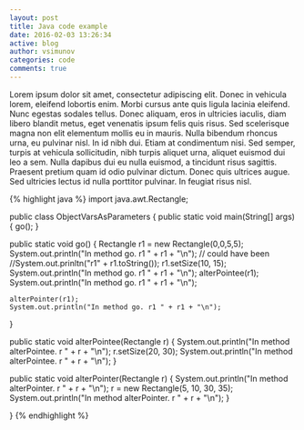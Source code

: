 ```yaml
---
layout: post
title: Java code example
date: 2016-02-03 13:26:34
active: blog
author: vsimunov
categories: code
comments: true
---
```



Lorem ipsum dolor sit amet, consectetur adipiscing elit. Donec in vehicula lorem, eleifend lobortis enim. Morbi cursus ante quis ligula lacinia eleifend. Nunc egestas sodales tellus. Donec aliquam, eros in ultricies iaculis, diam libero blandit metus, eget venenatis ipsum felis quis risus. Sed scelerisque magna non elit elementum mollis eu in mauris. Nulla bibendum rhoncus urna, eu pulvinar nisl. In id nibh dui. Etiam at condimentum nisi. Sed semper, turpis at vehicula sollicitudin, nibh turpis aliquet urna, aliquet euismod dui leo a sem. Nulla dapibus dui eu nulla euismod, a tincidunt risus sagittis. Praesent pretium quam id odio pulvinar dictum. Donec quis ultrices augue. Sed ultricies lectus id nulla porttitor pulvinar. In feugiat risus nisl.

{% highlight java %}
import java.awt.Rectangle;

public class ObjectVarsAsParameters
{ public static void main(String[] args)
  { go();
  }
  
  public static void go()
  { Rectangle r1 = new Rectangle(0,0,5,5);
    System.out.println("In method go. r1 " + r1 + "\n");
    // could have been 
    //System.out.prinltn("r1" + r1.toString());
    r1.setSize(10, 15);
    System.out.println("In method go. r1 " + r1 + "\n");
    alterPointee(r1);
    System.out.println("In method go. r1 " + r1 + "\n");
    
    alterPointer(r1);
    System.out.println("In method go. r1 " + r1 + "\n");
  }
  
  public static void alterPointee(Rectangle r)
  { System.out.println("In method alterPointee. r " + r + "\n");
    r.setSize(20, 30);
    System.out.println("In method alterPointee. r " + r + "\n");
  }
  
  public static void alterPointer(Rectangle r)
  { System.out.println("In method alterPointer. r " + r + "\n");
    r = new Rectangle(5, 10, 30, 35);
    System.out.println("In method alterPointer. r " + r + "\n");
  }
  
  
}
{% endhighlight %}